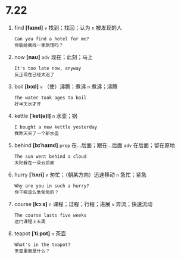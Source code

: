 # 7.22

1. find **[faɪnd]** `v` 找到；找回；认为 `n` 被发现的人

   ```
   Can you find a hotel for me?
   你能给我找一家旅馆吗？
   ```

2. now **[naʊ]** `adv` 现在；此刻；马上

   ```
   It's too late now, anyway
   反正现在已经太迟了
   ```

3. boil **[bɔɪl]** `v` （使）沸腾；煮沸 `n` 煮沸；沸腾

   ```
   The water took ages to boil
   好半天水才开
   ```

4. kettle **[ˈket(ə)l]** `n` 水壶；锅

   ```
   I bought a new kettle yesterday
   我昨天买了一个新水壶
   ```

5. behind **[bɪˈhaɪnd]** `prep` 在...后面；跟在...后面 `adv` 在后面；留在原地

   ```
   The sun went behind a cloud
   太阳躲在一朵云后面
   ```

6. hurry **[ˈhʌri]** `v` 匆忙；（朝某方向）迅速移动 `n` 急忙；紧急

   ```
   Why are you in such a hurry?
   你干嘛这么急匆匆的？
   ```

7. course **[kɔːs]** `n` 课程；过程；行程；进展 `v` 奔流；快速流动

   ```
   The course lasts five weeks
   这门课程上五周
   ```

8. teapot **[ˈtiːpɒt]** `n` 茶壶
   ```
   What's in the teapot?
   茶壶里面是什么？
   ```
